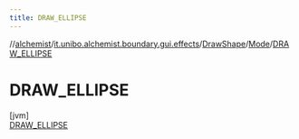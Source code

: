 ```yaml
---
title: DRAW_ELLIPSE
---
```

//[alchemist](../../../../../index.html)/[it.unibo.alchemist.boundary.gui.effects](../../../index.html)/[DrawShape](../../index.html)/[Mode](../index.html)/[DRAW_ELLIPSE](index.html)



# DRAW_ELLIPSE



[jvm]\
[DRAW_ELLIPSE](index.html)


